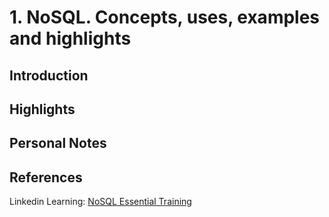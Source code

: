 # 1. NoSQL. Concepts, uses, examples and highlights

## Introduction


## Highlights


## Personal Notes


## References

Linkedin Learning: [NoSQL Essential Training](https://www.linkedin.com/learning/nosql-essential-training/get-to-know-nosql)